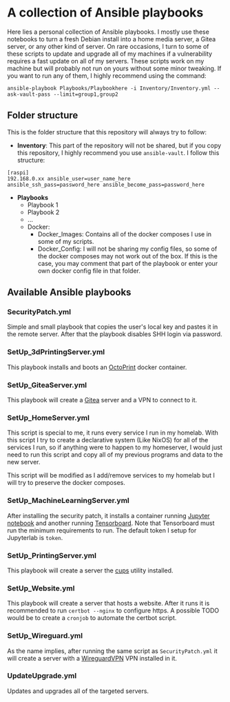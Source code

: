 # A collection of Ansible playbooks

Here lies a personal collection of Ansible playbooks. I mostly use these notebooks to turn a fresh Debian install into a home media server, a Gitea server, or any other kind of server. On rare occasions, I turn to some of these scripts to update and upgrade all of my machines if a vulnerability requires a fast update on all of my servers. These scripts work on my machine but will probably not run on yours without some minor tweaking. If you want to run any of them, I highly recommend using the command:

```
ansible-playbook Playbooks/Playbookhere -i Inventory/Inventory.yml --ask-vault-pass --limit=group1,group2
```

## Folder structure

This is the folder structure that this repository will always try to follow:

- **Inventory**:  This part of the repository will not be shared, but if you copy this repository, I highly recommend you use `ansible-vault`. I follow this structure:
```
[raspi]
192.168.0.xx ansible_user=user_name_here ansible_ssh_pass=password_here ansible_become_pass=password_here
```
- **Playbooks**
    - Playbook 1
    - Playbook 2
    - ...
    - Docker:
        - Docker_Images: Contains all of the docker composes I use in some of my scripts.
        - Docker_Config: I will not be sharing my config files, so some of the docker composes may not work out of the box. If this is the case, you may comment that part of the playbook or enter your own docker config file in that folder.


## Available Ansible playbooks

### SecurityPatch.yml

Simple and small playbook that copies the user's local key and pastes it in the remote server. After that the playbook disables SHH login via password.

### SetUp_3dPrintingServer.yml

This playbook installs and boots an [OctoPrint](https://octoprint.org/) docker container.


### SetUp_GiteaServer.yml

This playbook will create a [Gitea](https://about.gitea.com/) server and a VPN to connect to it.

### SetUp_HomeServer.yml

This script is special to me, it runs every service I run in my homelab. With this script I try to create a declarative system (Like NixOS) for all of the services I run, so if anything were to happen to my homeserver, I would just need to run this script and copy all of my previous programs and data to the new server.

This script will be modified as I add/remove services to my homelab but I will try to preserve the docker composes.

### SetUp_MachineLearningServer.yml

After installing the security patch, it installs a container running [Jupyter notebook](https://jupyter.org/) and another running [Tensorboard](https://www.tensorflow.org/tensorboard). Note that Tensorboard must run the minimum requirements to run. The default token I setup for Jupyterlab is `token`.

### SetUp_PrintingServer.yml

This playbook will create a server the [cups](https://openprinting.github.io/cups/cups3.html) utility installed.

### SetUp_Website.yml

This playbook will create a server that hosts a website. After it runs it is recommended to run `certbot --nginx` to configure https. A possible TODO would be to create a `cronjob` to automate the certbot script.

### SetUp_Wireguard.yml

As the name implies, after running the same script as `SecurityPatch.yml` it will create a server with a [WireguardVPN](https://www.wireguard.com/) VPN installed in it.

### UpdateUpgrade.yml

Updates and upgrades all of the targeted servers.




